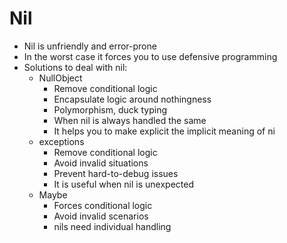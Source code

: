 # Nil

- Nil is unfriendly and error-prone
- In the worst case it forces you to use defensive programming
- Solutions to deal with nil:
  - NullObject
    - Remove conditional logic
    - Encapsulate logic around nothingness
    - Polymorphism, duck typing
    - When nil is always handled the same
    - It helps you to make explicit the implicit meaning of ni
  - exceptions
    - Remove conditional logic
    - Avoid invalid situations
    - Prevent hard-to-debug issues
    - It is useful when nil is unexpected
  - Maybe
    - Forces conditional logic
    - Avoid invalid scenarios
    - nils need individual handling
